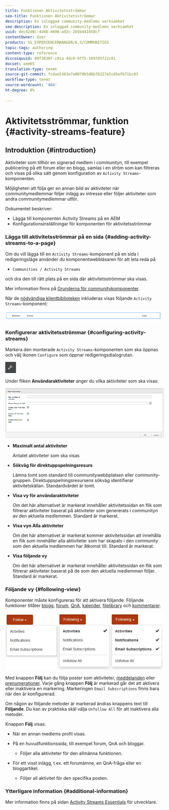 ```yaml
---
title: Funktionen Aktivitetsströmmar
seo-title: Funktionen Aktivitetsströmmar
description: En inloggad community-medlems verksamhet
seo-description: En inloggad community-medlems verksamhet
uuid: decd2d6c-4d4b-4698-a92c-2b5b441458cf
contentOwner: User
products: SG_EXPERIENCEMANAGER/6.5/COMMUNITIES
topic-tags: authoring
content-type: reference
discoiquuid: 89f3630f-c01a-4dc0-9ff5-169785f22c01
docset: aem65
translation-type: tm+mt
source-git-commit: fcdae5363e7a0070b5d6b76227e5c65efb71bc03
workflow-type: tm+mt
source-wordcount: '464'
ht-degree: 0%

---
```



# Aktivitetsströmmar, funktion {#activity-streams-feature}

## Introduktion {#introduction}

Aktiviteter som tillhör en signerad medlem i communityn, till exempel publicering på ett forum eller en blogg, samlas i en ström som kan filtreras och visas på olika sätt genom konfiguration av `Activity Streams`-komponenten.

Möjligheten att följa ger en annan bild av aktiviteter när communitymedlemmar följer inlägg av intresse eller följer aktiviteter som andra communitymedlemmar utför.

Dokumentet beskriver:

* Lägga till komponenten Activity Streams på en AEM
* Konfigurationsinställningar för komponenten för aktivitetsströmmar

### Lägga till aktivitetsströmmar på en sida {#adding-activity-streams-to-a-page}

Om du vill lägga till en `Activity Streams`-komponent på en sida i redigeringsläge använder du komponentwebbläsaren för att leta reda på

* `Communities / Activity Streams`

och dra den till rätt plats på en sida där aktivitetsströmmar ska visas.

Mer information finns på [Grunderna för communitykomponenter](/help/communities/basics.md).

När de [nödvändiga klientbiblioteken](/help/communities/essentials-activities.md#essentials-for-client-side) inkluderas visas följande `Activity Streams`-komponent:

![activity-streams](assets/activity-component.png)

### Konfigurerar aktivitetsströmmar {#configuring-activity-streams}

Markera den monterade `Activity Streams`-komponenten som ska öppnas och välj ikonen `Configure` som öppnar redigeringsdialogrutan.

![konfigurera](assets/configure-new.png)

Under fliken **Användaraktiviteter** anger du vilka aktiviteter som ska visas:

![användaraktiviteter](assets/user-activities.png)

* **Maximalt antal aktiviteter**

   Antalet aktiviteter som ska visas

* **Sökväg för direktuppspelningsresurs**

   Lämna tomt som standard till communitywebbplatsen eller community-gruppen. Direktuppspelningsresursens sökväg identifierar aktivitetskällan. Standardvärdet är tomt.

* **Visa vy för användaraktiviteter**

   Om det här alternativet är markerat innehåller aktivitetssidan en flik som filtrerar aktiviteter baserat på aktiviteter som genererats i communityn av den aktuella medlemmen. Standard är markerat.

* **Visa vyn Alla aktiviteter**

   Om det här alternativet är markerat kommer aktivitetssidan att innehålla en flik som innehåller alla aktiviteter som har skapats i den community som den aktuella medlemmen har åtkomst till. Standard är markerat.

* **Visa följande vy**

   Om det här alternativet är markerat innehåller aktivitetssidan en flik som filtrerar aktiviteter baserat på de som den aktuella medlemmen följer. Standard är markerat.

### Följande vy {#following-view}

Komponenter måste konfigureras för att aktivera följande. Följande funktioner tillåter [blogg](/help/communities/blog-feature.md), [forum](/help/communities/forum.md), [QnA](/help/communities/working-with-qna.md), [kalender](/help/communities/calendar.md), [filelibrary](/help/communities/file-library.md) och [kommentarer](/help/communities/comments.md).

![följande vy](assets/following-activities.png)

Med knappen **Följ** kan du följa poster som aktiviteter, [meddelanden](/help/communities/notifications.md) eller [prenumerationer](/help/communities/subscriptions.md). Varje gång knappen **Följ** är markerad går det att aktivera eller inaktivera en markering. Markeringen `Email Subscriptions` finns bara när den är konfigurerad.

Om någon av följande metoder är markerad ändras knappens text till **Följande**. Du kan av praktiska skäl välja `Unfollow All` för att inaktivera alla metoder.

Knappen **Följ** visas:

* När en annan medlems profil visas.
* På en huvudfunktionssida, till exempel forum, QnA och bloggar.

   * Följer alla aktiviteter för den allmänna funktionen.

* För ett visst inlägg, t.ex. ett forumämne, en QnA-fråga eller en bloggartikel.

   * Följer all aktivitet för den specifika posten.

### Ytterligare information {#additional-information}

Mer information finns på sidan [Activity Streams Essentials](/help/communities/essentials-activities.md) för utvecklare.
